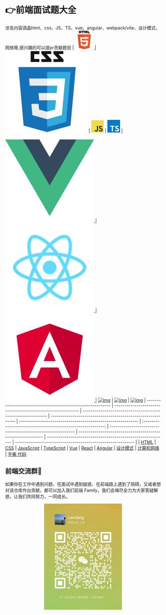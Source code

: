 # 👉前端面试题大全
涉及内容涵盖html、css、JS、TS、vue、angular、webpack/vite、设计模式、网络等,感兴趣的可以提pr贡献题目
| <a target="_blank" rel="noopener noreferrer nofollow" href="https://github.com/LeoJiang1997/FrontEnd-InterView/blob/main/html/html.md"><img src="https://raw.githubusercontent.com/github/explore/80688e429a7d4ef2fca1e82350fe8e3517d3494d/topics/html/html.png" alt="img" style="max-width:100%;" width="60px"/> </a> | <a target="_blank" rel="noopener noreferrer nofollow" href="https://github.com/LeoJiang1997/FrontEnd-InterView/blob/main/css/css.md"><img src="https://raw.githubusercontent.com/github/explore/80688e429a7d4ef2fca1e82350fe8e3517d3494d/topics/css/css.png" alt="img" style="max-width:100%;" width="266px"/></a> | <a target="_blank" rel="noopener noreferrer nofollow" href="https://github.com/LeoJiang1997/FrontEnd-InterView/blob/main/javascript/javascript.md"><img src="https://raw.githubusercontent.com/github/explore/80688e429a7d4ef2fca1e82350fe8e3517d3494d/topics/javascript/javascript.png" alt="img" style="max-width:100%;" width="40px"/></a> | <a target="_blank" rel="noopener noreferrer nofollow" href="https://github.com/LeoJiang1997/FrontEnd-InterView/blob/main/typescript/typescript.md"><img src="https://raw.githubusercontent.com/github/explore/80688e429a7d4ef2fca1e82350fe8e3517d3494d/topics/typescript/typescript.png" alt="img" style="max-width:100%;" width="41px"/></a> | <a target="_blank" rel="noopener noreferrer nofollow" href="https://github.com/LeoJiang1997/FrontEnd-InterView/blob/main/vue/vue.md"> <img src="https://raw.githubusercontent.com/github/explore/80688e429a7d4ef2fca1e82350fe8e3517d3494d/topics/vue/vue.png" alt="img" style="max-width:100%;" /> </a> | <a target="_blank" rel="noopener noreferrer nofollow" href="https://github.com/LeoJiang1997/FrontEnd-InterView/blob/main/react/react.md"> <img src="https://raw.githubusercontent.com/github/explore/80688e429a7d4ef2fca1e82350fe8e3517d3494d/topics/react/react.png" alt="img" style="max-width:100%;" /> </a> | <a target="_blank" rel="noopener noreferrer nofollow" href="https://github.com/LeoJiang1997/FrontEnd-InterView/blob/main/angular/angular.md"> <img src="https://raw.githubusercontent.com/github/explore/80688e429a7d4ef2fca1e82350fe8e3517d3494d/topics/angular/angular.png" alt="img"  /> </a> | <a target="_blank" rel="noopener noreferrer nofollow" href="https://github.com/LeoJiang1997/FrontEnd-InterView/blob/main/design-pattern/design-pattern.md"> <img src="https://img0.baidu.com/it/u=1984737723,1830212720&fm=253&fmt=auto&app=138&f=PNG?w=500&h=278" alt="img" style="max-width:100%;" width="1000px" /></a> | <a target="_blank" rel="noopener noreferrer nofollow" href="https://github.com/LeoJiang1997/FrontEnd-InterView/blob/main/angular/angular.md"> <img src="https://img1.baidu.com/it/u=217660387,3963400499&fm=253&fmt=auto&app=138&f=JPEG?w=640&h=467" alt="img" style="max-width:100%;" /></a> | <a target="_blank" rel="noopener noreferrer nofollow" href="https://github.com/LeoJiang1997/FrontEnd-InterView/blob/main/handwritten/handwritten.md"> <img src="https://camo.githubusercontent.com/f6f427f54a6c7fbf7130f8f4cfe93fe95616abcefa696615e69a8e5573a6ee81/687474703a2f2f696d672d7374617469632e796964656e6778756574616e672e636f6d2f77786170702f6769746875622d696d672f68747470312e706e67" alt="img" style="max-width:100%;" /></a>
| ------------------------------------------------------------ | ------------------------------------------------------------ | ------------------------------------------------------------ | ------------------------------------------------------------ | ------------------------------------------------------------ | :----------------------------------------------------------: | ------------------------------------------------------------ | ------------------------------------------------------------ | ------------------------------------------------------------ | ------------------------------------------------------------ |
| [HTML](html/html.md)                                                         | [CSS](css/css.md.md)                                                          | [JavaScript](javascript/javascript.md)                                                   | [TypeScript](typescript/typescript.md)                                                   | [Vue](vue/vue.md)                                                          |                            [React](react/react.md)                             | [Angular](angular/angular.md)                                                      | [设计模式](design-pattern/design-pattern.md)                                                     | [计算机网络](network/network.md)                                                   | [手撕 代码](handwritten/handwritten.md)


## 前端交流群🙈

<p>如果你在工作中遇到问题、在面试中遇到疑惑、在前端路上遇到了阻碍，又或者想对该仓库作出贡献，都可以加入我们前端 Family，我们会竭尽全力为大家答疑解惑，让我们共同努力，一同成长。</p>
<div align='center'><img src="assets/wechat.png" alt="img" style="max-width:50%;" /><div>